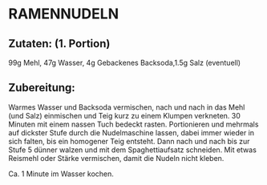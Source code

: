 # RAMENNUDELN

## Zutaten: (1. Portion)

99g Mehl, 47g Wasser, 4g Gebackenes Backsoda,1.5g Salz (eventuell)

## Zubereitung:

Warmes Wasser und Backsoda vermischen, nach und nach in das Mehl (und
Salz) einmischen und Teig kurz zu einem Klumpen verkneten. 30 Minuten
mit einem nassen Tuch bedeckt rasten. Portionieren und mehrmals auf
dickster Stufe durch die Nudelmaschine lassen, dabei immer wieder in
sich falten, bis ein homogener Teig entsteht. Dann nach und nach bis zur
Stufe 5 dünner walzen und mit dem Spaghettiaufsatz schneiden. Mit etwas
Reismehl oder Stärke vermischen, damit die Nudeln nicht kleben.

Ca. 1 Minute im Wasser kochen.

